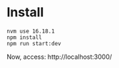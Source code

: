 # Install
```
nvm use 16.18.1
npm install
npm run start:dev
```
Now, access: http://localhost:3000/ 
